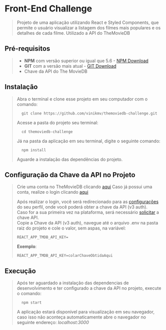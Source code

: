 # Front-End Challenge
> Projeto de uma aplicação utilizando React e Styled Components, que permite o usuário visualizar a listagem dos filmes mais populares e os detalhes de cada filme.
> Utilizado a API do TheMovieDB

## Pré-requisitos
> - **NPM** com versão superior ou igual que 5.6 - [NPM Download](https://nodejs.org/en/download/)
> - **GIT** com a versão mais atual - [GIT Download](https://git-scm.com/downloads)
> - Chave da API do The MovieDB

## Instalação
> Abra o terminal e clone esse projeto em seu computador com o comando:
> ```
> 	git clone https://github.com/vinikmv/themoviedb-challenge.git
> ```
> Acesse a pasta do projeto seu terminal:
> ```
> 	cd themoviedb-challenge
> ```
> Já na pasta da aplicação em seu terminal, digite o seguinte comando:
> ```
> 	npm install
> ```
> Aguarde a instalação das dependências do projeto.
>

## Configuração da Chave da API no Projeto
> Crie uma conta no TheMovieDB clicando [aqui](https://www.themoviedb.org/signup)
> Caso já possui uma conta, realize o login clicando [aqui](https://www.themoviedb.org/login)
> 
> Após realizar o login, você será redirecionado para as [configurações](https://www.themoviedb.org/settings/api) do seu perfil, onde você poderá obter a chave da API (v3 auth).  
> Caso for a sua primeira vez na plataforma, será necessário [solicitar](https://www.themoviedb.org/settings/api/request) a chave API.  
> Copie a Chave da API (v3 auth), navegue até o arquivo .env na pasta raiz do projeto e cole o valor, sem aspas, na variável:
>```
>REACT_APP_TMDB_API_KEY=
>```
>**Exemplo**:
>```
>REACT_APP_TMDB_API_KEY=colarChaveObtidaAqui
>```
>
## Execução
> Após ter aguardado a instalação das dependencias de desenvolvimento e ter configurado a chave da API no projeto, execute o comando:
> ```
> 	npm start
> ```
> A aplicação estará disponível para visualização em seu navegador, caso isso não aconteça automaticamente abre o navegador no seguinte endereço: _localhost:3000_
>

